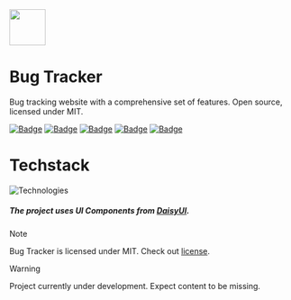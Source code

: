 <img src="https://i.imgur.com/33WYwlY.png" heigth="64" width="64">

# Bug Tracker

Bug tracking website with a comprehensive set of features. Open source, licensed under MIT.

[![Badge](https://img.shields.io/badge/version-0.0.0-red?style=for-the-badge)](https://github.com/sauciucrazvan/bug-tracker/releases)
[![Badge](https://img.shields.io/github/forks/sauciucrazvan/botanicabay?style=for-the-badge)](https://github.com/sauciucrazvan/bug-tracker/forks)
[![Badge](https://img.shields.io/github/stars/sauciucrazvan/botanicabay?style=for-the-badge)](https://github.com/sauciucrazvan/bug-tracker/stargazers)
[![Badge](https://img.shields.io/github/issues/sauciucrazvan/botanicabay?style=for-the-badge)](https://github.com/sauciucrazvan/bug-tracker/issues)
[![Badge](https://img.shields.io/badge/License-MIT-yellow.svg?style=for-the-badge)](https://opensource.org/licenses/MIT)

# Techstack
![Technologies](https://skillicons.dev/icons?i=typescript,nextjs,react,firebase,tailwind)
##### The project uses UI Components from [DaisyUI](https://daisyui.com/).


> [!NOTE]
> Bug Tracker is licensed under MIT. Check out [license](https://github.com/sauciucrazvan/bug-tracker?tab=MIT-1-ov-file).

> [!WARNING]
> Project currently under development. Expect content to be missing.
